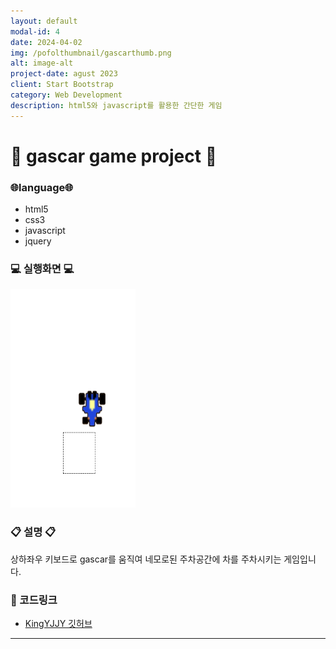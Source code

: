 ```yaml
---
layout: default
modal-id: 4
date: 2024-04-02
img: /pofolthumbnail/gascarthumb.png
alt: image-alt
project-date: agust 2023
client: Start Bootstrap
category: Web Development
description: html5와 javascript를 활용한 간단한 게임
---
```



# :blue_car: gascar game project :car:
### :globe_with_meridians:language:globe_with_meridians:
- html5
- css3
- javascript
- jquery



### :computer: 실행화면 :computer:
<img src="../img/project/gascar/실행.png" width="200" height="350">  

### :clipboard: 설명 :clipboard:

상하좌우 키보드로 gascar를 움직여 네모로된 주차공간에 차를 주차시키는 게임입니다.

### :pushpin: 코드링크 
- [KingYJJY 깃허브](https://github.com/kingyjjy/gascargame "https://github.com/kingyjjy/gascargame")


---